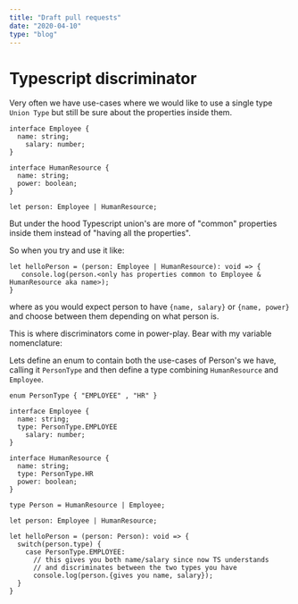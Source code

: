 ```yaml
---
title: "Draft pull requests"
date: "2020-04-10"
type: "blog"
---
```


# Typescript discriminator

Very often we have use-cases where we would like to use a single type `Union Type` but still be sure about the properties inside them.

```{javascript}
interface Employee {
  name: string;
	salary: number;
}

interface HumanResource {
  name: string;
  power: boolean;
}

let person: Employee | HumanResource;
```

But under the hood Typescript union's are more of "common" properties inside them instead of "having all the properties".

So when you try and use it like:

```{javascript}
let helloPerson = (person: Employee | HumanResource): void => {
   console.log(person.<only has properties common to Employee & HumanResource aka name>);
}
```

where as you would expect person to have `{name, salary}` or `{name, power}` and choose between them depending on what person is.

This is where discriminators come in power-play. Bear with my variable nomenclature:

Lets define an enum to contain both the use-cases of Person's we have, calling it `PersonType` and then define a type combining `HumanResource` and `Employee`.

```{javascript}
enum PersonType { "EMPLOYEE" , "HR" }

interface Employee {
  name: string;
  type: PersonType.EMPLOYEE
	salary: number;
}

interface HumanResource {
  name: string;
  type: PersonType.HR
  power: boolean;
}

type Person = HumanResource | Employee;

let person: Employee | HumanResource;

let helloPerson = (person: Person): void => {
  switch(person.type) {
    case PersonType.EMPLOYEE:
      // this gives you both name/salary since now TS understands
      // and discriminates between the two types you have
      console.log(person.{gives you name, salary});
  }
}
```
